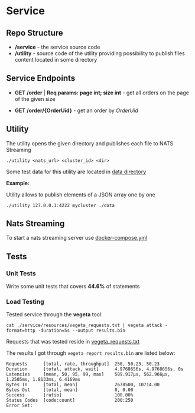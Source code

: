 # Service

## Repo Structure

- **/service** - the service source code
- **/utility** - source code of the utility providing possibility to publish 
files content located in some directory

## Service Endpoints

- **GET /order** | **Req params: page int; size int** - get all orders on the page of the given size

- **GET /order/{OrderUid}** - get an order by _OrderUid_

## Utility

The utility opens the given directory and publishes each file to NATS Streaming 

```
./utility <nats_url> <cluster_id> <dir>
```

Some test data for this utility are located in [data directory](./utility/data)

**Example:**

Utility allows to publish elements of a JSON array one by one

```
./utility 127.0.0.1:4222 mycluster ./data
```

## Nats Streaming

To start a nats streaming server use [docker-compose.yml](./service/resources/docker-compose.yml)

## Tests

### Unit Tests

Write some unit tests that covers **44.6%** of statements

### Load Testing

Tested service through the **vegeta** tool:

```
cat ./service/resources/vegeta_requests.txt | vegeta attack -format=http -duration=5s --output results.bin
```

Requests that was tested reside in [vegeta_requests.txt](./service/resources/vegeta_requests.txt)

The results I got through `vegeta report results.bin` are listed below:

```
Requests      [total, rate, throughput]  250, 50.23, 50.23
Duration      [total, attack, wait]      4.9768656s, 4.9768656s, 0s
Latencies     [mean, 50, 95, 99, max]    589.917µs, 562.966µs, 1.2505ms, 1.8133ms, 6.4169ms
Bytes In      [total, mean]              2678500, 10714.00
Bytes Out     [total, mean]              0, 0.00
Success       [ratio]                    100.00%
Status Codes  [code:count]               200:250  
Error Set:
```
